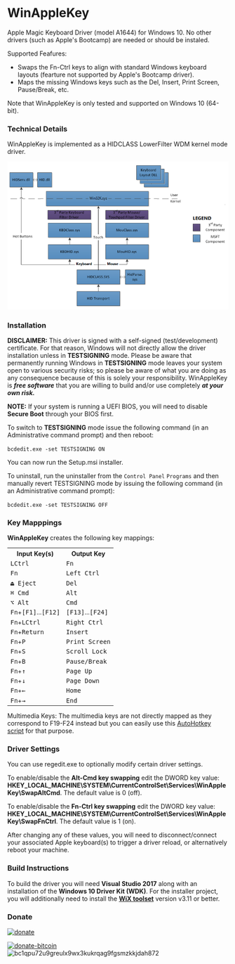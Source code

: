 # WinAppleKey

Apple Magic Keyboard Driver (model A1644) for Windows 10.
No other drivers (such as Apple's Bootcamp) are needed or should be instaled.

Supported Feafures: 
- Swaps the Fn-Ctrl keys to align with standard Windows keyboard layouts (fearture not supported by Apple's Bootcamp driver).
- Maps the missing Windows keys such as the Del, Insert, Print Screen, Pause/Break, etc.

Note that WinAppleKey is only tested and supported on Windows 10 (64-bit).

### Technical Details

WinAppleKey is implemented as a HIDCLASS LowerFilter WDM kernel mode driver. 

![keyboard-driver-stack](keyboard-driver-stack.png)

### Installation

**DISCLAIMER:** This driver is signed with a self-signed (test/development) certificate. For that reason, Windows will not directly allow the driver installation unless in **TESTSIGNING** mode. Please be aware that permanently running Windows in **TESTSIGNING** mode leaves your system open to various security risks; so please be aware of what you are doing as any consequence because of this is solely your responsibility. WinAppleKey is ***free software*** that you are willing to build and/or use completely ***at your own risk.***

**NOTE:** If your system is running a UEFI BIOS, you will need to disable **Secure Boot** through your BIOS first.

To switch to **TESTSIGNING** mode issue the following command (in an Administrative command prompt) and then reboot: 

``` bcdedit.exe -set TESTSIGNING ON ```

You can now run the Setup.msi installer.

To uninstall, run the uninstaller from the ```Control Panel``` ```Programs``` and then manually revert TESTSIGNING mode by issuing the following command (in an Administrative command prompt):

``` bcdedit.exe -set TESTSIGNING OFF ```


### Key Mapppings

**WinAppleKey** creates the following key mappings:

  <table>
    <tr>
      <th>Input Key(s)</th>
      <th>Output Key</th>
    </tr>
    <tr>
      <td><kbd>LCtrl</kbd></td><td><kbd>Fn</kbd></td>
    </tr>
    <tr>
      <td><kbd>Fn</kbd></td><td><kbd>Left Ctrl</kbd></td>
    </tr>
    <tr>
      <td><kbd>⏏︎ Eject</kbd></td><td><kbd>Del</kbd></td>
    </tr>
    <tr>
      <td><kbd>⌘ Cmd</kbd></td><td><kbd>Alt</kbd></td>
    </tr>    
    <tr>
      <td><kbd>⌥ Alt</kbd></td><td><kbd>Cmd</kbd></td>
    </tr>       
    <tr>
      <td><kbd>Fn</kbd>+<kbd>[F1]</kbd>...<kbd>[F12]</kbd></td><td><kbd>[F13]</kbd>...<kbd>[F24]</kbd></td>
    </tr>
    <tr>
      <td><kbd>Fn</kbd>+<kbd>LCtrl</kbd></td><td><kbd>Right Ctrl</kbd></td>
    </tr>
    <tr>
      <td><kbd>Fn</kbd>+<kbd>Return</kbd></td><td><kbd>Insert</kbd></td>
    </tr>
    <tr>
      <td><kbd>Fn</kbd>+<kbd>P</kbd></td><td><kbd>Print Screen</kbd></td>
    </tr>
    <tr>
      <td><kbd>Fn</kbd>+<kbd>S</kbd></td><td><kbd>Scroll Lock</kbd></td>
    </tr>
    <tr>
      <td><kbd>Fn</kbd>+<kbd>B</kbd></td><td><kbd>Pause/Break</kbd></td>
    </tr>
    <tr>
      <td><kbd>Fn</kbd>+<kbd>&uarr;</kbd></td><td><kbd>Page Up</kbd></td>
    </tr>
    <tr>
      <td><kbd>Fn</kbd>+<kbd>&darr;</kbd></td><td><kbd>Page Down</kbd></td>
    </tr>
    <tr>
      <td><kbd>Fn</kbd>+<kbd>&larr;</kbd></td><td><kbd>Home</kbd></td>
    </tr>
    <tr>
      <td><kbd>Fn</kbd>+<kbd>&rarr;</kbd></td><td><kbd>End</kbd></td>
    </tr>
  </table>

Multimedia Keys:
The multimedia keys are not directly mapped as they correspond to F19-F24 instead but you can easily use this [AutoHotkey script](MapMultimediaKeys.ahk) for that purpose.

### Driver Settings

You can use regedit.exe to optionally modify certain driver settings.

To enable/disable the **Alt-Cmd key swapping** edit the DWORD key value: **HKEY_LOCAL_MACHINE\SYSTEM\CurrentControlSet\Services\WinAppleKey\SwapAltCmd**. The default value is 0 (off).

To enable/disable the **Fn-Ctrl key swapping** edit the DWORD key value:
**HKEY_LOCAL_MACHINE\SYSTEM\CurrentControlSet\Services\WinAppleKey\SwapFnCtrl**. The default value is 1 (on).

After changing any of these values, you will need to disconnect/connect your associated Apple keyboard(s) to trigger a driver reload, or alternatively reboot your machine.

### Build Instructions

To build the driver you will need **Visual Studio 2017** along with an installation of the 
  **Windows 10 Driver Kit (WDK)**. For the installer project, you will additionally need to install the **[WiX toolset](http://wixtoolset.org/)** version v3.11
  or better. 

### Donate

[![donate](https://img.shields.io/badge/Donate-PayPal-green.svg)](https://www.paypal.com/cgi-bin/webscr?cmd=_s-xclick&hosted_button_id=TBM5P9X6GZRCL)


[![donate-bitcoin](https://img.shields.io/badge/Donate-Bitcoin-orange.svg)](bitcoin:bc1qpu72u9greulx9wx3kukrqag9fgsmzkkjdah872)<br/>
![bc1qpu72u9greulx9wx3kukrqag9fgsmzkkjdah872](qr2.png)<br/>

